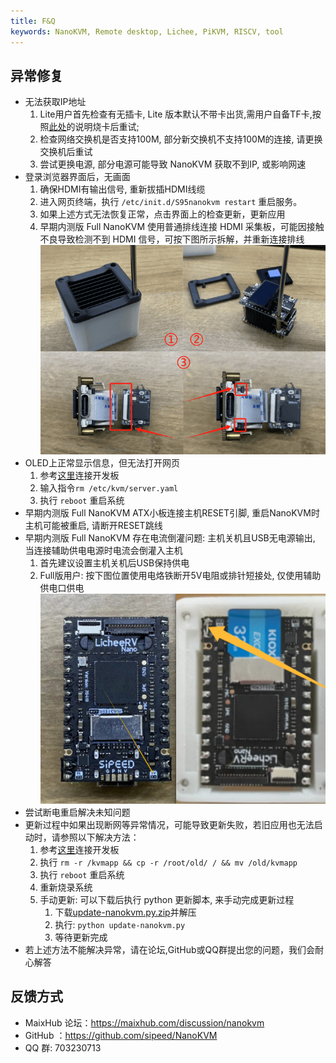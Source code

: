 ```yaml
---
title: F&Q
keywords: NanoKVM, Remote desktop, Lichee, PiKVM, RISCV, tool
---
```


## 异常修复

+ 无法获取IP地址
  1. Lite用户首先检查有无插卡, Lite 版本默认不带卡出货,需用户自备TF卡,按照[此处](https://wiki.sipeed.com/hardware/zh/kvm/NanoKVM/system/flashing.html)的说明烧卡后重试;
  2. 检查网络交换机是否支持100M, 部分新交换机不支持100M的连接, 请更换交换机后重试
  3. 尝试更换电源, 部分电源可能导致 NanoKVM 获取不到IP, 或影响网速
+ 登录浏览器界面后，无画面
  1. 确保HDMI有输出信号, 重新拔插HDMI线缆
  2. 进入网页终端，执行 `/etc/init.d/S95nanokvm restart` 重启服务。
  3. 如果上述方式无法恢复正常，点击界面上的检查更新，更新应用
  4. 早期内测版 Full NanoKVM 使用普通排线连接 HDMI 采集板，可能因接触不良导致检测不到 HDMI 信号，可按下图所示拆解，并重新连接排线
      ![](./../../../assets/NanoKVM/guide/Old_fix.png)
+ OLED上正常显示信息，但无法打开网页
  1. 参考[这里](https://wiki.sipeed.com/hardware/zh/kvm/NanoKVM/system/updating.html#%E8%8E%B7%E5%8F%96-IP)连接开发板
  2. 输入指令`rm /etc/kvm/server.yaml`
  3. 执行 `reboot` 重启系统
+ 早期内测版 Full NanoKVM ATX小板连接主机RESET引脚, 重启NanoKVM时主机可能被重启, 请断开RESET跳线
+ 早期内测版 Full NanoKVM 存在电流倒灌问题: 主机关机且USB无电源输出, 当连接辅助供电电源时电流会倒灌入主机
  1. 首先建议设置主机关机后USB保持供电
  2. Full版用户: 按下图位置使用电烙铁断开5V电阻或排针短接处, 仅使用辅助供电口供电
      ![](./../../../assets/NanoKVM/guide/fix2.png)
+ 尝试断电重启解决未知问题
+ 更新过程中如果出现断网等异常情况，可能导致更新失败，若旧应用也无法启动时，请参照以下解决方法：
  1. 参考[这里](https://wiki.sipeed.com/hardware/zh/kvm/NanoKVM/system/updating.html#%E8%8E%B7%E5%8F%96-IP)连接开发板
  2. 执行 `rm -r /kvmapp && cp -r /root/old/ / && mv /old/kvmapp`
  3. 执行 `reboot` 重启系统
  4. 重新烧录系统
  5. 手动更新: 可以下载后执行 python 更新脚本, 来手动完成更新过程
        1. 下载[update-nanokvm.py.zip](https://github.com/user-attachments/files/16939944/update-nanokvm.py.zip)并解压
        2. 执行: `python update-nanokvm.py`
        3. 等待更新完成
+ 若上述方法不能解决异常，请在论坛,GitHub或QQ群提出您的问题，我们会耐心解答

## 反馈方式

* MaixHub 论坛：https://maixhub.com/discussion/nanokvm
* GitHub ：https://github.com/sipeed/NanoKVM
* QQ 群: 703230713